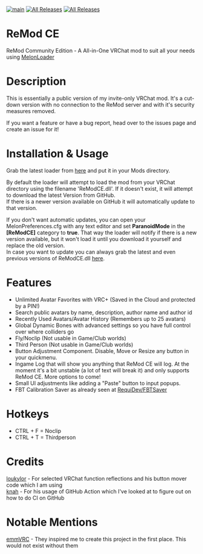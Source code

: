 [![main](https://img.shields.io/github/workflow/status/RequiDev/ReModCE/main?style=for-the-badge)](https://github.com/RequiDev/ReModCE/actions/workflows/main.yml)
[![All Releases](https://img.shields.io/github/downloads/RequiDev/ReModCE/total.svg?style=for-the-badge&logo=appveyor)](https://github.com/RequiDev/ReModCE/releases)
[![All Releases](https://img.shields.io/github/downloads/RequiDev/ReModCE/latest/total.svg?style=for-the-badge&logo=appveyor)](https://github.com/RequiDev/ReModCE/releases/latest)


# ReMod CE
ReMod Community Edition - A All-in-One VRChat mod to suit all your needs using [MelonLoader](https://github.com/LavaGang/MelonLoader)

# Description
This is essentially a public version of my invite-only VRChat mod. It's a cut-down version with no connection to the ReMod server and with it's security measures removed.  

If you want a feature or have a bug report, head over to the issues page and create an issue for it!

# Installation & Usage
Grab the latest loader from [here](https://api.vrcmg.com/v0/mods/246/ReModCE.Loader.dll) and put it in your Mods directory.  

By default the loader will attempt to load the mod from your VRChat directory using the filename 'ReModCE.dll'. If it doesn't exist, it will attempt to download the latest Version from GitHub.  
If there is a newer version available on GitHub it will automatically update to that version.  

If you don't want automatic updates, you can open your MelonPreferences.cfg with any text editor and set **ParanoidMode** in the **[ReModCE]** category to **true**. That way the loader will notify if there is a new version available, but it won't load it until you download it yourself and replace the old version.  
In case you want to update you can always grab the latest and even previous versions of ReModCE.dll [here](https://github.com/RequiDev/ReModCE/releases/).

# Features
* Unlimited Avatar Favorites with VRC+ (Saved in the Cloud and protected by a PIN!)
* Search public avatars by name, description, author name and author id
* Recently Used Avatars/Avatar History (Remembers up to 25 avatars)
* Global Dynamic Bones with advanced settings so you have full control over where colliders go
* Fly/Noclip (Not usable in Game/Club worlds)
* Third Person (Not usable in Game/Club worlds)
* Button Adjustment Component. Disable, Move or Resize any button in your quickmenu.
* Ingame Log that will show you anything that ReMod CE will log. At the moment it's a bit unstable (a lot of text will break it) and only supports ReMod CE. More options to come!
* Small UI adjustments like adding a "Paste" button to input popups.
* FBT Calibration Saver as already seen at [RequiDev/FBTSaver](https://github.com/RequiDev/FBTSaver)

# Hotkeys
* CTRL + F = Noclip
* CTRL + T = Thirdperson

# Credits
[loukylor](https://github.com/loukylor) - For selected VRChat function reflections and his button mover code which I am using  
[knah](https://github.com/knah) - For his usage of GitHub Action which I've looked at to figure out on how to do CI on GitHub

# Notable Mentions
[emmVRC](https://github.com/emmVRC) - They inspired me to create this project in the first place. This would not exist without them  
